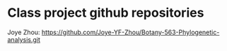 # Class project github repositories
Joye Zhou: https://github.com/Joye-YF-Zhou/Botany-563-Phylogenetic-analysis.git
